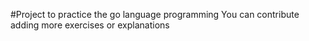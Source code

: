 #Project to practice the go language programming
You can contribute adding more exercises or explanations